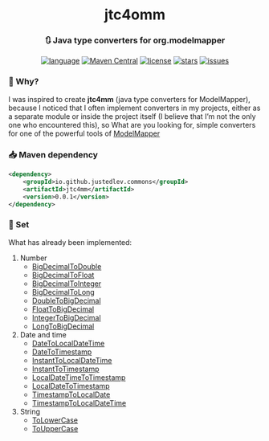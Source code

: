 <div id="header" align="center">
    <h1>jtc4omm</h1>
    <h3>🔃 Java type converters for org.modelmapper</h3>
</div>

<div id="badges" align="center">

[![language](https://img.shields.io/badge/Java%2011-e6892e)](https://github.com/justedlev/jtc4mm)
[![Maven Central](https://img.shields.io/maven-central/v/io.github.justedlev.commons/jtc4mm.svg?label=jtc4mm)](https://central.sonatype.com/search?q=io.justedlev.commons.jtc4mm)
[![license](https://img.shields.io/github/license/justedlev/jtc4mm)](https://www.apache.org/licenses/LICENSE-2.0.txt)
[![stars](https://img.shields.io/github/stars/justedlev/jtc4mm)](https://github.com/Justedlev/jtc4mm/star)
[![issues](https://img.shields.io/github/issues/justedlev/jtc4mm)](https://github.com/Justedlev/jtc4mm/issues)

</div>

### 🤔 Why?

I was inspired to create __jtc4mm__ (java type converters for ModelMapper), 
because I noticed that I often implement converters in my projects, 
either as a separate module or inside the project itself 
(I believe that I’m not the only one who encountered this), 
so What are you looking for, simple converters for one of the powerful tools of 
[ModelMapper](https://modelmapper.org/)

### 📥 Maven dependency

```xml
<dependency>
    <groupId>io.github.justedlev.commons</groupId>
    <artifactId>jtc4mm</artifactId>
    <version>0.0.1</version>
</dependency>
```

### 🧾 Set

What has already been implemented:

1. Number
   - [BigDecimalToDouble](..%2Fsrc%2Fmain%2Fjava%2Fio%2Fjustedlev%2Fcommons%2Fjtc4omm%2FBigDecimalToDouble)
   - [BigDecimalToFloat](..%2Fsrc%2Fmain%2Fjava%2Fio%2Fjustedlev%2Fcommons%2Fjtc4omm%2FBigDecimalToFloat)
   - [BigDecimalToInteger](..%2Fsrc%2Fmain%2Fjava%2Fio%2Fjustedlev%2Fcommons%2Fjtc4omm%2FBigDecimalToInteger)
   - [BigDecimalToLong](..%2Fsrc%2Fmain%2Fjava%2Fio%2Fjustedlev%2Fcommons%2Fjtc4omm%2FBigDecimalToLong)
   - [DoubleToBigDecimal](..%2Fsrc%2Fmain%2Fjava%2Fio%2Fjustedlev%2Fcommons%2Fjtc4omm%2FDoubleToBigDecimal)
   - [FloatToBigDecimal](..%2Fsrc%2Fmain%2Fjava%2Fio%2Fjustedlev%2Fcommons%2Fjtc4omm%2FFloatToBigDecimal)
   - [IntegerToBigDecimal](..%2Fsrc%2Fmain%2Fjava%2Fio%2Fjustedlev%2Fcommons%2Fjtc4omm%2FIntegerToBigDecimal)
   - [LongToBigDecimal](..%2Fsrc%2Fmain%2Fjava%2Fio%2Fjustedlev%2Fcommons%2Fjtc4omm%2FLongToBigDecimal)
2. Date and time
   - [DateToLocalDateTime](..%2Fsrc%2Fmain%2Fjava%2Fio%2Fjustedlev%2Fcommons%2Fjtc4omm%2FDateToLocalDateTime)
   - [DateToTimestamp](..%2Fsrc%2Fmain%2Fjava%2Fio%2Fjustedlev%2Fcommons%2Fjtc4omm%2FDateToTimestamp)
   - [InstantToLocalDateTime](..%2Fsrc%2Fmain%2Fjava%2Fio%2Fjustedlev%2Fcommons%2Fjtc4omm%2FInstantToLocalDateTime)
   - [InstantToTimestamp](..%2Fsrc%2Fmain%2Fjava%2Fio%2Fjustedlev%2Fcommons%2Fjtc4omm%2FInstantToTimestamp)
   - [LocalDateTimeToTimestamp](..%2Fsrc%2Fmain%2Fjava%2Fio%2Fjustedlev%2Fcommons%2Fjtc4omm%2FLocalDateTimeToTimestamp)
   - [LocalDateToTimestamp](..%2Fsrc%2Fmain%2Fjava%2Fio%2Fjustedlev%2Fcommons%2Fjtc4omm%2FLocalDateToTimestamp)
   - [TimestampToLocalDate](..%2Fsrc%2Fmain%2Fjava%2Fio%2Fjustedlev%2Fcommons%2Fjtc4omm%2FTimestampToLocalDate)
   - [TimestampToLocalDateTime](..%2Fsrc%2Fmain%2Fjava%2Fio%2Fjustedlev%2Fcommons%2Fjtc4omm%2FTimestampToLocalDateTime)
3. String
   - [ToLowerCase](..%2Fsrc%2Fmain%2Fjava%2Fio%2Fjustedlev%2Fcommons%2Fjtc4omm%2FToLowerCase)
   - [ToUpperCase](..%2Fsrc%2Fmain%2Fjava%2Fio%2Fjustedlev%2Fcommons%2Fjtc4omm%2FToUpperCase)
